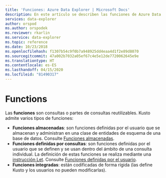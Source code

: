 ```yaml
---
title: 'Funciones: Azure Data Explorer | Microsoft Docs'
description: En este artículo se describen las funciones de Azure Data Explorer.
services: data-explorer
author: orspod
ms.author: orspodek
ms.reviewer: rkarlin
ms.service: data-explorer
ms.topic: reference
ms.date: 10/23/2018
ms.openlocfilehash: f1307b54c9f0b7a948925dd4eaa4d1f2e89d8070
ms.sourcegitcommit: 47a002b7032a05ef67c4e5e12de7720062645e9e
ms.translationtype: HT
ms.contentlocale: es-ES
ms.lasthandoff: 04/15/2020
ms.locfileid: "81490317"
---
```

# <a name="functions"></a>Functions

Las **funciones** son consultas o partes de consultas reutilizables. Kusto admite varios tipos de funciones:

* **Funciones almacenadas**: son funciones definidas por el usuario que se almacenan y administran en una clase de entidades de esquema de una base de datos.
  Consulte [Funciones almacenadas](../schema-entities/stored-functions.md).
* **Funciones definidas por consultas**: son funciones definidas por el usuario que se definen y se usan dentro del ámbito de una consulta individual. La definición de estas funciones se realiza mediante una [instrucción Let](../letstatement.md).
  Consulte [Funciones definidas por el usuario](./user-defined-functions.md).
* **Funciones integradas**: están codificadas de forma rígida (las define Kusto y los usuarios no pueden modificarlas).